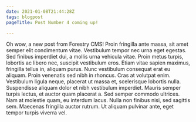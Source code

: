 ```yaml
---
date: 2021-01-08T21:44:28Z
tags: blogpost
pageTitle: Post Number 4 coming up!

---
```

Oh wow, a new post from Forestry CMS! Proin fringilla ante massa, sit amet semper elit condimentum vitae. Vestibulum tempor nec urna eget egestas. Sed finibus imperdiet dui, a mollis urna vehicula vitae. Proin metus turpis, lobortis ac libero nec, suscipit vestibulum eros. Etiam vitae sapien maximus, fringilla tellus in, aliquam purus. Nunc vestibulum consequat erat eu aliquam. Proin venenatis sed nibh in rhoncus. Cras at volutpat enim. Vestibulum ligula neque, placerat ut massa et, scelerisque lobortis nulla. Suspendisse aliquam dolor et nibh vestibulum imperdiet. Mauris semper turpis lectus, et auctor quam placerat a. Sed semper commodo ultrices. Nam at molestie quam, eu interdum lacus. Nulla non finibus nisi, sed sagittis sem. Maecenas fringilla auctor rutrum. Ut aliquam pulvinar ante, eget tempor turpis viverra vel.